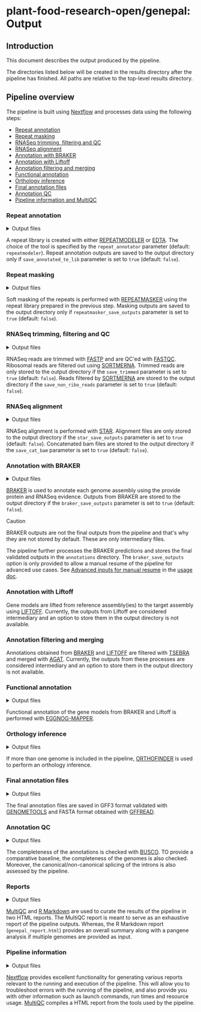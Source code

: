 # plant-food-research-open/genepal: Output

## Introduction

This document describes the output produced by the pipeline.

The directories listed below will be created in the results directory after the pipeline has finished. All paths are relative to the top-level results directory.

## Pipeline overview

The pipeline is built using [Nextflow](https://www.nextflow.io/) and processes data using the following steps:

<!-- no toc -->
- [Repeat annotation](#repeat-annotation)
- [Repeat masking](#repeat-masking)
- [RNASeq trimming, filtering and QC](#rnaseq-trimming-filtering-and-qc)
- [RNASeq alignment](#rnaseq-alignment)
- [Annotation with BRAKER](#annotation-with-braker)
- [Annotation with Liftoff](#annotation-with-liftoff)
- [Annotation filtering and merging](#annotation-filtering-and-merging)
- [Functional annotation](#functional-annotation)
- [Orthology inference](#orthology-inference)
- [Final annotation files](#final-annotation-files)
- [Annotation QC](#annotation-qc)
- [Pipeline information and MultiQC](#pipeline-information-and-multiqc)

### Repeat annotation

<details markdown="1">
<summary>Output files</summary>

- `repeatmodeler/`
  - `*.fa`: Repeat library
- `edta/`
  - `*.EDTA.TElib.fa`: Repeat library

</details>

A repeat library is created with either [REPEATMODELER](https://github.com/Dfam-consortium/RepeatModeler) or [EDTA](https://github.com/oushujun/EDTA). The choice of the tool is specified by the `repeat_annotator` parameter (default: `repeatmodeler`). Repeat annotation outputs are saved to the output directory only if `save_annotated_te_lib` parameter is set to `true` (default: `false`).

### Repeat masking

<details markdown="1">
<summary>Output files</summary>

- `repeatmasker/`
  - `*.masked`: Masked assembly

</details>

Soft masking of the repeats is performed with [REPEATMASKER](https://github.com/rmhubley/RepeatMasker) using the repeat library prepared in the previous step. Masking outputs are saved to the output directory only if `repeatmasker_save_outputs` parameter is set to `true` (default: `false`).

### RNASeq trimming, filtering and QC

<details markdown="1">
<summary>Output files</summary>

- `fastqc_raw/`
  - `*.html`: HTML QC report for a sample before trimming
  - `*.zip`: Zipped QC files for a sample before trimming
- `fastqc_trim/`
  - `*.html`: HTML QC report for a sample after trimming
  - `*.zip`: Zipped QC files for a sample after trimming
- `fastp/`
  - `html/`
    - `*.fastp.html`: HTML trimming report for a sample
  - `json/`
    - `*.fastp.json`: Trimming statistics for a sample
  - `log/`
    - `*.fastp.log`: Trimming log for a sample
  - `*_{1,2}.fail.fastq.gz`: Reads which failed trimming
  - `*.paired.fail.fastq.gz`: Pairs of reads which failed trimming
  - `*.merged.fastq.gz`: Reads which passed trimming. For paired reads, reads 1 and 2 are merged into a single file
- `sortmerna/`
  - `*.sortmerna.log`: Filtering log for a sample
  - `*_{1,2}.non_rRNA.fastq.gz`: Filtered reads

</details>

RNASeq reads are trimmed with [FASTP](https://github.com/OpenGene/fastp) and are QC'ed with [FASTQC](https://www.bioinformatics.babraham.ac.uk/projects/fastqc). Ribosomal reads are filtered out using [SORTMERNA](https://github.com/sortmerna/sortmerna). Trimmed reads are only stored to the output directory if the `save_trimmed` parameter is set to `true` (default: `false`). Reads filtered by [SORTMERNA](https://github.com/sortmerna/sortmerna) are stored to the output directory if the `save_non_ribo_reads` parameter is set to `true` (default: `false`).

### RNASeq alignment

<details markdown="1">
<summary>Output files</summary>

- `star/`
  - `alignment/`
    - `X.on.Y.Aligned.sortedByCoord.out.bam`: Sorted BAM file of read alignments for sample `X` against reference `Y`
    - `X.on.Y.Log.final.out`: STAR final log file for sample `X` against reference `Y`
  - `cat_bam/`
    - `Y.bam`: A single BAM file for reference `Y` created by concatenating alignments from sample-wise `*.on.Y.Aligned.sortedByCoord.out.bam` files

</details>

RNASeq alignment is performed with [STAR](https://github.com/alexdobin/STAR). Alignment files are only stored to the output directory if the `star_save_outputs` parameter is set to `true` (default: `false`). Concatenated bam files are stored to the output directory if the `save_cat_bam` parameter is set to `true` (default: `false`).

### Annotation with BRAKER

<details markdown="1">
<summary>Output files</summary>

- `etc/braker/`
  - `Y/`
    - `braker.gff3`: Gene models predicted by BRAKER in GFF3 format
    - `braker.gtf`: Gene models predicted by BRAKER in GTF format
    - `braker.codingseq`: Coding sequences for the predicted genes
    - `braker.aa`: Protein sequences for the predicted genes
    - `braker.log`: BRAKER log file
    - `hintsfile.gff`: Evidential hints used by BRAKER in GFF format
    - `what-to-cite.txt`: A list of references which must be cited when reporting outputs created by BRAKER

</details>

[BRAKER](https://github.com/Gaius-Augustus/BRAKER) is used to annotate each genome assembly using the provide protein and RNASeq evidence. Outputs from BRAKER are stored to the output directory if the `braker_save_outputs` parameter is set to `true` (default: `false`).

> [!CAUTION]
>
> BRAKER outputs are not the final outputs from the pipeline and that's why they are not stored by default. These are only intermediary files.
>
> The pipeline further processes the BRAKER predictions and stores the final validated outputs in the `annotations` directory. The `braker_save_outputs` option is only provided to allow a manual resume of the pipeline for advanced use cases. See [Advanced inputs for manual resume](./usage.md#advanced-inputs-for-manual-resume) in the [usage doc](./usage.md).

### Annotation with Liftoff

Gene models are lifted from reference assembly(ies) to the target assembly using [LIFTOFF](https://github.com/agshumate/Liftoff). Currently, the outputs from Liftoff are considered intermediary and an option to store them in the output directory is not available.

### Annotation filtering and merging

Annotations obtained from [BRAKER](https://github.com/Gaius-Augustus/BRAKER) and [LIFTOFF](https://github.com/agshumate/Liftoff) are filtered with [TSEBRA](https://github.com/Gaius-Augustus/TSEBRA) and merged with [AGAT](https://github.com/NBISweden/AGAT). Currently, the outputs from these processes are considered intermediary and an option to store them in the output directory is not available.

### Functional annotation

<details markdown="1">
<summary>Output files</summary>

- `annotations/`
  - `Y/`
    - `Y.emapper.annotations`: TSV with the annotation results
    - `Y.emapper.hits`: TSV with the search results
    - `Y.emapper.seed_orthologs`: TSV with the results from parsing the hits, linking queries with seed orthologs

</details>

Functional annotation of the gene models from BRAKER and Liftoff is performed with [EGGNOG-MAPPER](https://github.com/eggnogdb/eggnog-mapper).

### Orthology inference

<details markdown="1">
<summary>Output files</summary>

- `orthofinder/`
  - `genepal/*`

</details>

If more than one genome is included in the pipeline, [ORTHOFINDER](https://github.com/davidemms/OrthoFinder) is used to perform an orthology inference.

### Final annotation files

<details markdown="1">
<summary>Output files</summary>

- `annotations/`
  - `Y/`
    - `Y.gt.gff3`: Final annotation file for genome `Y` which contains gene models and their functional annotations
    - `Y.pep.fasta`: Protein sequences for the gene models

</details>

The final annotation files are saved in GFF3 format validated with [GENOMETOOLS](https://github.com/genometools/genometools) and FASTA format obtained with [GFFREAD](https://github.com/gpertea/gffread).

### Annotation QC

<details markdown="1">
<summary>Output files</summary>

- `busco/`
  - `gff/`
    - `short_summary.specific.Y.eudicots_odb10.txt`: BUSCO summary for annotations from genome `Y` against the `eudicots_odb10` database
    - `busco_figure`: BUSCO summary figure including statistics for annotations from all the genomes
  - `fasta/`
    - `short_summary.specific.Y.eudicots_odb10.txt`: BUSCO summary for genome `Y` against the `eudicots_odb10` database
    - `busco_figure`: BUSCO summary figure including statistics for all the genomes
- `etc/`
  - `splicing_marked/`
    - `Y.gff3`: Final annotation file for genome `Y` which contains gene models and their functional annotations. Additionally, the intron features are marked as canonical or non-canonical and the splice motif is also added an attribute.

</details>

The completeness of the annotations is checked with [BUSCO](https://gitlab.com/ezlab/busco). TO provide a comparative baseline, the completeness of the genomes is also checked. Moreover, the canonical/non-canonical splicing of the introns is also assessed by the pipeline.

### Reports

<details markdown="1">
<summary>Output files</summary>

- `multiqc_report.html`: A MultiQC report which includes QC statistics, software versions and references
- `genepal_report.html`: A specialized pangene analysis report
- `genepal_data/`: Files containing parsed data from the reporting module

</details>

[MultiQC](https://seqera.io/multiqc/) and [R Markdown](https://rmarkdown.rstudio.com) are used to curate the results of the pipeline in two HTML reports. The MultiQC report is meant to serve as an exhaustive report of the pipeline outputs. Whereas, the R Markdown report (`genepal_report.html`) provides an overall summary along with a pangene analysis if multiple genomes are provided as input.

### Pipeline information

<details markdown="1">
<summary>Output files</summary>

- `pipeline_info/`
  - Reports generated by Nextflow: `execution_report.html`, `execution_timeline.html`, `execution_trace.txt` and `pipeline_dag.dot`/`pipeline_dag.svg`.
  - Reports generated by the pipeline: `pipeline_report.html`, `pipeline_report.txt` and `genepal_software_mqc_versions.yml`. The `pipeline_report*` files will only be present if the `--email` / `--email_on_fail` parameter's are used when running the pipeline.
  - Parameters used by the pipeline run: `params.json`.

</details>

[Nextflow](https://www.nextflow.io/docs/latest/tracing.html) provides excellent functionality for generating various reports relevant to the running and execution of the pipeline. This will allow you to troubleshoot errors with the running of the pipeline, and also provide you with other information such as launch commands, run times and resource usage. [MultiQC](https://multiqc.info) compiles a HTML report from the tools used by the pipeline.

